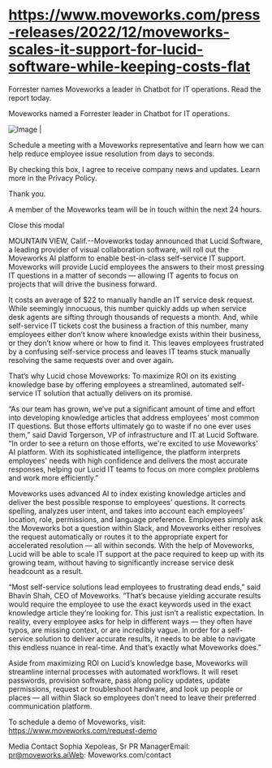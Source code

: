 # https://www.moveworks.com/press-releases/2022/12/moveworks-scales-it-support-for-lucid-software-while-keeping-costs-flat

Forrester names Moveworks a leader in Chatbot for IT operations. Read the report today.

Moveworks named a Forrester leader in Chatbot for IT operations. 

![Image | ](https://www.moveworks.com/hubfs/img/site/qr-demo.png)

Schedule a meeting with a Moveworks representative and learn how we can help reduce employee issue resolution from days to seconds.

By checking this box, I agree to receive company news and updates. Learn more in the Privacy Policy.

Thank you.

A member of the Moveworks team will be in touch within the next 24 hours.



  Close this modal
  


MOUNTAIN VIEW, Calif.--Moveworks today announced that Lucid Software, a leading provider of visual collaboration software, will roll out the Moveworks AI platform to enable best-in-class self-service IT support. Moveworks will provide Lucid employees the answers to their most pressing IT questions in a matter of seconds — allowing IT agents to focus on projects that will drive the business forward.

It costs an average of $22 to manually handle an IT service desk request. While seemingly innocuous, this number quickly adds up when service desk agents are sifting through thousands of requests a month. And, while self-service IT tickets cost the business a fraction of this number, many employees either don’t know where knowledge exists within their business, or they don’t know where or how to find it. This leaves employees frustrated by a confusing self-service process and leaves IT teams stuck manually resolving the same requests over and over again.

That’s why Lucid chose Moveworks: To maximize ROI on its existing knowledge base by offering employees a streamlined, automated self-service IT solution that actually delivers on its promise.

“As our team has grown, we’ve put a significant amount of time and effort into developing knowledge articles that address employees’ most common IT questions. But those efforts ultimately go to waste if no one ever uses them,” said David Torgerson, VP of infrastructure and IT at Lucid Software. “In order to see a return on those efforts, we're excited to use Moveworks' AI platform. With its sophisticated intelligence, the platform interprets employees' needs with high confidence and delivers the most accurate responses, helping our Lucid IT teams to focus on more complex problems and work more efficiently.”

Moveworks uses advanced AI to index existing knowledge articles and deliver the best possible response to employees’ questions. It corrects spelling, analyzes user intent, and takes into account each employees’ location, role, permissions, and language preference. Employees simply ask the Moveworks bot a question within Slack, and Moveworks either resolves the request automatically or routes it to the appropriate expert for accelerated resolution — all within seconds. With the help of Moveworks, Lucid will be able to scale IT support at the pace required to keep up with its growing team, without having to significantly increase service desk headcount as a result.

“Most self-service solutions lead employees to frustrating dead ends,” said Bhavin Shah, CEO of Moveworks. “That’s because yielding accurate results would require the employee to use the exact keywords used in the exact knowledge article they’re looking for. This just isn’t a realistic expectation. In reality, every employee asks for help in different ways — they often have typos, are missing context, or are incredibly vague. In order for a self-service solution to deliver accurate results, it needs to be able to navigate this endless nuance in real-time. And that’s exactly what Moveworks does.”

Aside from maximizing ROI on Lucid’s knowledge base, Moveworks will streamline internal processes with automated workflows. It will reset passwords, provision software, pass along policy updates, update permissions, request or troubleshoot hardware, and look up people or places — all within Slack so employees don’t need to leave their preferred communication platform.

To schedule a demo of Moveworks, visit: https://www.moveworks.com/request-demo

Media Contact Sophia Xepoleas, Sr PR ManagerEmail: pr@moveworks.aiWeb: Moveworks.com/contact 

